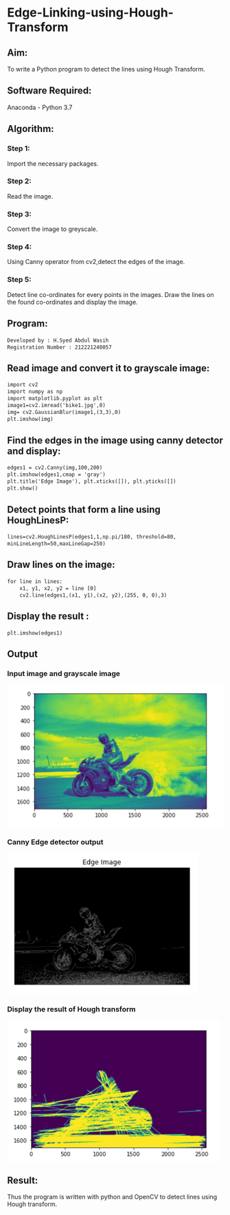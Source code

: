 # Edge-Linking-using-Hough-Transform
## Aim:
To write a Python program to detect the lines using Hough Transform.

## Software Required:
Anaconda - Python 3.7

## Algorithm:

### Step 1:
Import the necessary packages.
### Step 2:
Read the image.
### Step 3:
Convert the image to greyscale.
### Step 4:
Using Canny operator from cv2,detect the edges of the image.
### Step 5:
Detect line co-ordinates for every points in the images. Draw the lines on the found co-ordinates and display the image.

## Program:
~~~
Developed by : H.Syed Abdul Wasih 
Registration Number : 212221240057
~~~

## Read image and convert it to grayscale image:
~~~
import cv2
import numpy as np
import matplotlib.pyplot as plt
image1=cv2.imread('bike1.jpg',0)
img= cv2.GaussianBlur(image1,(3,3),0)
plt.imshow(img)
~~~
## Find the edges in the image using canny detector and display:
~~~
edges1 = cv2.Canny(img,100,200)
plt.imshow(edges1,cmap = 'gray')
plt.title('Edge Image'), plt.xticks([]), plt.yticks([])
plt.show()
~~~
## Detect points that form a line using HoughLinesP:
~~~
lines=cv2.HoughLinesP(edges1,1,np.pi/180, threshold=80, minLineLength=50,maxLineGap=250)
~~~
## Draw lines on the image:
~~~
for line in lines:
    x1, y1, x2, y2 = line [0] 
    cv2.line(edges1,(x1, y1),(x2, y2),(255, 0, 0),3)
~~~
## Display the result :
~~~
plt.imshow(edges1)
~~~

## Output

### Input image and grayscale image

![output](1.png)

### Canny Edge detector output

![output](2.png)

### Display the result of Hough transform

![output](3.png)

## Result:
Thus the program is written with python and OpenCV to detect lines using Hough transform. 
